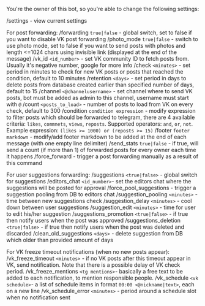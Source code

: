 You're the owner of this bot, so you're able to change the following settings:

/settings - view current settings

For post forwarding:
/forwarding `true|false` - global switch, set to false if you want to disable VK post forwarding
/photo_mode `true|false` - switch to use photo mode, set to false if you want to send posts with photos and length <=1024 chars using invisible link (displayed at the end of the message)
/vk\_id `<id_number>` - set VK community ID to fetch posts from. Usually it's negative number, google for more info
/check `<minutes>` - set period in minutes to check for new VK posts or posts that reached the condition, default to 10 minutes
/retention `<days>` - set period in days to delete posts from database created earlier than specified number of days, default to 15
/channel `<@channelusername>` - set channel where to send VK posts, bot must be added as admin to this channel, username must start with `@`
/count `<posts_to_load>` - number of posts to load from VK on every check, default to 300
/condition `condition expression` - modify expression to filter posts which should be forwarded to telegram, there are 4 available criteria: `likes`, `commnets`, `views`, `reposts`. Supported operators: `and`, `or`, `not`. Example expression: `(likes >= 1000) or (reposts >= 15)`
/footer `footer markdown` - modify/add footer markdown to be added at the end of each message (with one empty line delimiter) 
/send\_stats `true|false` - if true, will send a count (if more than 1) of forwarded posts for every owner each time it happens 
/force\_forward - trigger a post forwarding manually as a result of this command

For user suggestions forwarding:
/suggestions `<true|false>` - global switch for suggestions
/editors\_chat `<id_number>`- set the editors chat where the suggestions will be posted for approval 
/force\_pool\_suggestions - trigger a suggestion pooling from DB to editors chat
/suggestion\_pooling `<minutes>` - time between new suggestions check
/suggestion\_delay `<minutes>` - cool down between user suggestions
/suggestion\_edit `<minutes>` - time for user to edit his/her suggestion
/suggestions\_promotion `<true|false>` - if true then notify users when the post was approved
/suggestions\_deletion `<true|false>` - if true then notify users when the post was deleted and discarded
/clean\_old\_suggestions `<days>` - delete suggestion from DB which older than provided amount of days

For VK freeze timeout notifications (when no new posts appear):
/vk\_freeze\_timeout `<minutes>` - if no VK posts after this timeout appear in VK, send notification. Note that there is a possible delay of VK check period.
/vk\_freeze\_mentions `<tg mentions>`- basically a free text to be added to each notification, to mention responsible people. 
/vk\_schedule `<vk schedule>`- a list of schedule items in format `00:00 <@nickname|text>`, each on a new line
/vk\_schedule\_error `<minutes>` - period around a schedule slot when no notification sent
